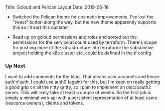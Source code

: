 Title: Gcloud and Pelican Layout
Date: 2019-06-16

- Switched the Pelican theme for cosmetic improvements. I've lost the "tweet"
  button along the way, but the new theme apparently supports this so I'll sort
  this out later.
  
- Read up on gcloud permissions and roles and sorted out the permissions for
  the service account used by terraform. There's scope for pushing more of the
  infrastructure into terraform: the substantive project holding the k8s
  cluster etc. could be defined in the tf config.
  
### Up Next

I want to add comments for the blog. That means user accounts and hence
auth'n'auth. I could use auth0 (again) for this, but I'm keen on really getting
a good grip on all the nitty gritty, so I plan to implement an oidc/oauth2
server. This will likely take at least a couple of weeks. So the first job is
simply a minimal web api with a persistent representation of at least users
(resource owners), clients and tokens.
